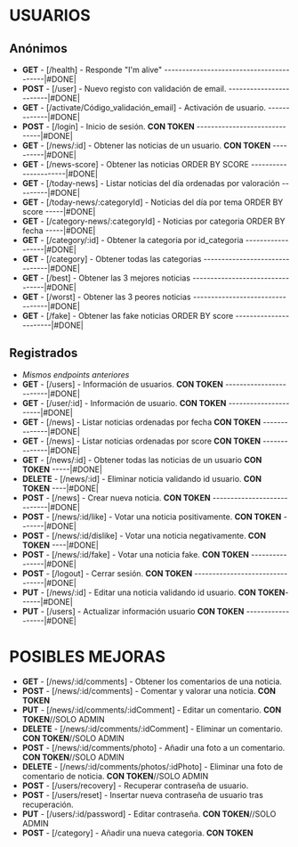 # USUARIOS

## Anónimos

- **GET** - [/health] - Responde "I'm alive" -----------------------------------------|#DONE|
- **POST** - [/user] - Nuevo registo con validación de email. ------------------------|#DONE|
- **GET** - [/activate/Código_validación_email] - Activación de usuario. -------------|#DONE|
- **POST** - [/login] - Inicio de sesión. **CON TOKEN** ------------------------------|#DONE|
- **GET** - [/news/:id] - Obtener las noticias de un usuario. **CON TOKEN** ----------|#DONE|
- **GET** - [/news-score] - Obtener las noticias ORDER BY SCORE ----------------------|#DONE|
- **GET** - [/today-news] - Listar noticias del día ordenadas por valoración ---------|#DONE|
- **GET** - [/today-news/:categoryId] - Noticias del día por tema ORDER BY score -----|#DONE|
- **GET** - [/category-news/:categoryId] - Noticias por categoria ORDER BY fecha -----|#DONE|
- **GET** - [/category/:id] - Obtener la categoria por id_categoria ------------------|#DONE|
- **GET** - [/category] - Obtener todas las categorias -------------------------------|#DONE|
- **GET** - [/best] - Obtener las 3 mejores noticias ---------------------------------|#DONE|
- **GET** - [/worst] - Obtener las 3 peores noticias ---------------------------------|#DONE|
- **GET** - [/fake] - Obtener las fake noticias ORDER BY score -----------------------|#DONE|

## Registrados

- _Mismos endpoints anteriores_
- **GET** - [/users] - Información de usuarios. **CON TOKEN** ------------------------|#DONE|
- **GET** - [/user/:id] - Información de usuario. **CON TOKEN** ----------------------|#DONE|
- **GET** - [/news] - Listar noticias ordenadas por fecha **CON TOKEN** --------------|#DONE|
- **GET** - [/news] - Listar noticias ordenadas por score **CON TOKEN** --------------|#DONE|
- **GET** - [/news/:id] - Obtener todas las noticias de un usuario **CON TOKEN** -----|#DONE|
- **DELETE** - [/news/:id] - Eliminar noticia validando id usuario. **CON TOKEN** ----|#DONE|
- **POST** - [/news] - Crear nueva noticia. **CON TOKEN** ----------------------------|#DONE|
- **POST** - [/news/:id/like] - Votar una noticia positivamente. **CON TOKEN** -------|#DONE|
- **POST** - [/news/:id/dislike] - Votar una noticia negativamente. **CON TOKEN** ----|#DONE|
- **POST** - [/news/:id/fake] - Votar una noticia fake. **CON TOKEN** ----------------|#DONE|
- **POST** - [/logout] - Cerrar sesión. **CON TOKEN** --------------------------------|#DONE|
- **PUT** - [/news/:id] - Editar una noticia validando id usuario. **CON TOKEN**------|#DONE|
- **PUT** - [/users] - Actualizar información usuario **CON TOKEN** ------------------|#DONE|

# POSIBLES MEJORAS

- **GET** - [/news/:id/comments] - Obtener los comentarios de una noticia.
- **POST** - [/news/:id/comments] - Comentar y valorar una noticia. **CON TOKEN**
- **PUT** - [/news/:id/comments/:idComment] - Editar un comentario. **CON TOKEN**//SOLO ADMIN
- **DELETE** - [/news/:id/comments/:idComment] - Eliminar un comentario. **CON TOKEN**//SOLO ADMIN
- **POST** - [/news/:id/comments/photo] - Añadir una foto a un comentario. **CON TOKEN**//SOLO ADMIN
- **DELETE** - [/news/:id/comments/photos/:idPhoto] - Eliminar una foto de comentario de noticia. **CON TOKEN**//SOLO ADMIN
- **POST** - [/users/recovery] - Recuperar contraseña de usuario.
- **POST** - [/users/reset] - Insertar nueva contraseña de usuario tras recuperación.
- **PUT** - [/users/:id/password] - Editar contraseña. **CON TOKEN**//SOLO ADMIN
- **POST** - [/category] - Añadir una nueva categoria. **CON TOKEN**
